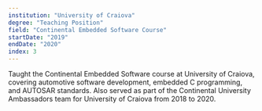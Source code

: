 ```yaml
---
institution: "University of Craiova"
degree: "Teaching Position"
field: "Continental Embedded Software Course"
startDate: "2019"
endDate: "2020"
index: 3
---
```


Taught the Continental Embedded Software course at University of Craiova, covering automotive software development, embedded C programming, and AUTOSAR standards. Also served as part of the Continental University Ambassadors team for University of Craiova from 2018 to 2020.
